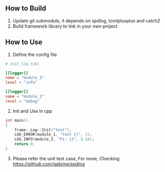 ## How to Build
1. Update git submodule, it depends on spdlog, tomlplusplus and catch2
3. Build framework library to link in your own project

## How to Use
1. Define the config file
```toml
# test_log.toml

[[logger]]
name = "module_1"
level = "info"

[[logger]]
name = "module_2"
level = "debug"
```
2. Init and Use in cpp
```c++
int main()
{
    frame::Log::Init("test");
    LOG_ERROR(module_1, "test {}", 1);
    LOG_INFO(module_2, "Pi: {}", 3.14);
    return 0;
}

```

3. Please refer the unit test case, For more, Checking https://github.com/gabime/spdlog